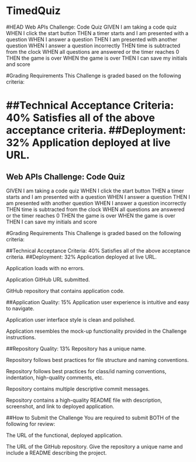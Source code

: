 # TimedQuiz
#HEAD
Web APIs Challenge: Code Quiz
GIVEN I am taking a code quiz WHEN I click the start button THEN a timer starts and I am presented with a question WHEN I answer a question THEN I am presented with another question WHEN I answer a question incorrectly THEN time is subtracted from the clock WHEN all questions are answered or the timer reaches 0 THEN the game is over WHEN the game is over THEN I can save my initials and score

#Grading Requirements This Challenge is graded based on the following criteria:

##Technical Acceptance Criteria: 40% Satisfies all of the above acceptance criteria. ##Deployment: 32% Application deployed at live URL.
=======
## Web APIs Challenge: Code Quiz
GIVEN I am taking a code quiz
WHEN I click the start button
THEN a timer starts and I am presented with a question
WHEN I answer a question
THEN I am presented with another question
WHEN I answer a question incorrectly
THEN time is subtracted from the clock
WHEN all questions are answered or the timer reaches 0
THEN the game is over
WHEN the game is over
THEN I can save my initials and score

#Grading Requirements
This Challenge is graded based on the following criteria:

##Technical Acceptance Criteria: 40%
Satisfies all of the above acceptance criteria.
##Deployment: 32%
Application deployed at live URL.

Application loads with no errors.

Application GitHub URL submitted.

GitHub repository that contains application code.

##Application Quality: 15%
Application user experience is intuitive and easy to navigate.

Application user interface style is clean and polished.

Application resembles the mock-up functionality provided in the Challenge instructions.

##Repository Quality: 13%
Repository has a unique name.

Repository follows best practices for file structure and naming conventions.

Repository follows best practices for class/id naming conventions, indentation, high-quality comments, etc.

Repository contains multiple descriptive commit messages.

Repository contains a high-quality README file with description, screenshot, and link to deployed application.

##How to Submit the Challenge
You are required to submit BOTH of the following for review:

The URL of the functional, deployed application.

The URL of the GitHub repository. Give the repository a unique name and include a README describing the project.

